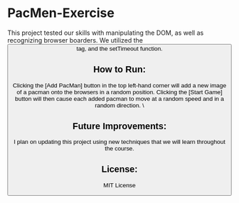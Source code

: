 # PacMen-Exercise
This project tested our skills with manipulating the DOM, as well as recognizing browser boarders. We utilized the <button> tag, and the setTimeout function.
## How to Run:
Clicking the [Add PacMan] button in the top left-hand corner will add a new image of a pacman onto the browsers in a random position. Clicking the [Start Game] button will then cause each added pacman to move at a random speed and in a random direction. \
## Future Improvements:
I plan on updating this project using new techniques that we will learn throughout the course.
## License:
MIT License
